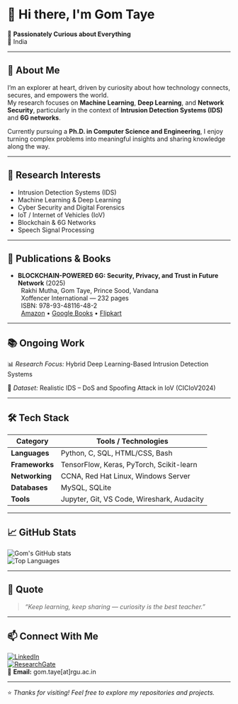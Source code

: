 # 👋 Hi there, I'm Gom Taye  

🌱 **Passionately Curious about Everything**  
📍 India  

---

## 🧠 About Me  

I’m an explorer at heart, driven by curiosity about how technology connects, secures, and empowers the world.  
My research focuses on **Machine Learning**, **Deep Learning**, and **Network Security**, particularly in the context of **Intrusion Detection Systems (IDS)** and **6G networks**.  

Currently pursuing a **Ph.D. in Computer Science and Engineering**, I enjoy turning complex problems into meaningful insights and sharing knowledge along the way.  

---

## 🔬 Research Interests  

- Intrusion Detection Systems (IDS)  
- Machine Learning & Deep Learning  
- Cyber Security and Digital Forensics  
- IoT / Internet of Vehicles (IoV)  
- Blockchain & 6G Networks  
- Speech Signal Processing  

---

## 📘 Publications & Books

- **BLOCKCHAIN-POWERED 6G: Security, Privacy, and Trust in Future Network** (2025)  
 Rakhi Mutha, Gom Taye, Prince Sood, Vandana  
 Xoffencer International — 232 pages  
 ISBN: 978-93-48116-48-2  
 [Amazon](https://www.amazon.in/BLOCKCHAIN-POWERED-6G-SECURITY-PRIVACY-NETWORK/dp/B0DWKD9T48) • [Google Books](https://books.google.co.in/books/about/BLOCKCHAIN_POWERED_6G_SECURITY_PRIVACY_A.html?id=FS5EEQAAQBAJ&redir_esc=y) • [Flipkart](https://www.flipkart.com/blockchain-powered-6g-security-privacy-trust-future-network/p/itm022f4cd399f7e)
---
## 📚 Ongoing Work  

📊 *Research Focus:* Hybrid Deep Learning-Based Intrusion Detection Systems 

🧩 *Dataset:* Realistic IDS – DoS and Spoofing Attack in IoV (CICIoV2024)  

---

## 🛠️ Tech Stack  

| Category | Tools / Technologies |
|-----------|---------------------|
| **Languages** | Python, C, SQL, HTML/CSS, Bash |
| **Frameworks** | TensorFlow, Keras, PyTorch, Scikit-learn |
| **Networking** | CCNA, Red Hat Linux, Windows Server |
| **Databases** | MySQL, SQLite |
| **Tools** | Jupyter, Git, VS Code, Wireshark, Audacity |

---

## 📈 GitHub Stats  

![Gom's GitHub stats](https://github-readme-stats.vercel.app/api?username=GomTaye&show_icons=true&theme=tokyonight)  
![Top Languages](https://github-readme-stats.vercel.app/api/top-langs/?username=GomTaye&layout=compact&theme=tokyonight)  

---

## 💬 Quote  

> *“Keep learning, keep sharing — curiosity is the best teacher.”*  

---

## 📫 Connect With Me  

[![LinkedIn](https://img.shields.io/badge/LinkedIn-Gom%20Taye-blue)](https://www.linkedin.com/in/gomtaye/)  
[![ResearchGate](https://img.shields.io/badge/ResearchGate-Gom%20Taye-brightgreen)](https://www.researchgate.net/profile/Gom-Taye)  
📧 **Email:** gom.taye[at]rgu.ac.in  

---

⭐️ *Thanks for visiting! Feel free to explore my repositories and projects.*  
